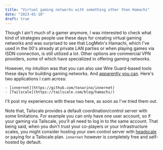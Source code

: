 ```yaml
---
title: "Virtual gaming networks with something other than Hamachi"
date: "2023-01-10"
draft: true
---
```


Though I ain't much of a gamer anymore, I was interested to check what kind of strategies people use these days for creating virtual gaming networks and was surprised to see that LogMeIn's Hamachi, which I've used in the 00's already at private LAN parties or when playing games via ISDN connection, is still utilized a lot. Other options are commercial VPN providers, some of which have specialized in offering gaming networks. 

However, my intuition was that you can also use Wire Guard-based tools these days for building gaming networks. And [apparently you can](https://tailscale.com/blog/hamachi/). Here's two applications I cam across: 

    - [innernet](https://github.com/tonarino/innernet)
    - [Tailscale](https://tailscale.com/blog/hamachi/)

I'll post my experiences with these two here, as soon as I've tried them out. 

Note that, Tailscale provides a default coordination/control server with some limitations. For example you can only have one user account, so if your gaming via Tailscale, you'll all need to log in to the same account. That being said, when you don't trust your co-players or your infrastructure scales, you might consider hosting your own control server with [headscale](https://github.com/juanfont/headscale) or paying for a Tailscale plan. `innernet` however is completely free and self-hosted by default.
